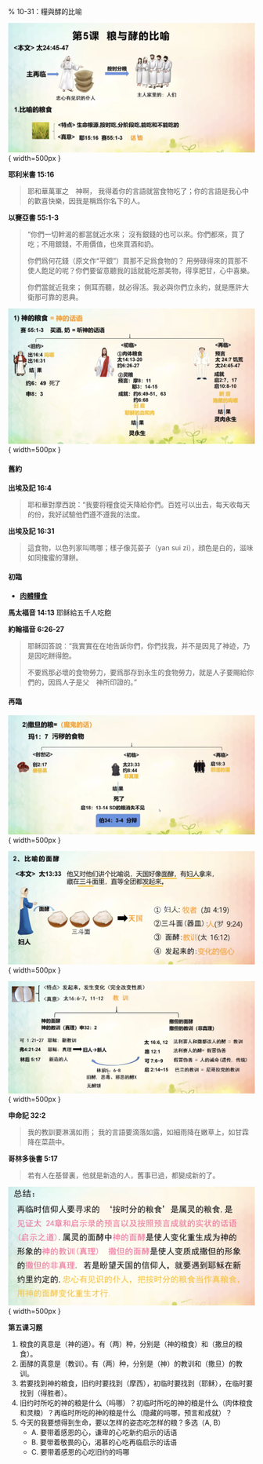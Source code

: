 % 10-31：糧與酵的比喻

![比喻的糧食](../../../docs/WikiImage/image_2024-10-31-08-49-07.png){ width=500px }

__耶利米書 15:16__

> 耶和華萬軍之　神啊， 我得着你的言語就當食物吃了；你的言語是我心中的歡喜快樂，因我是稱爲你名下的人。

__以賽亞書 55:1-3__

> “你們一切幹渴的都當就近水來； 沒有銀錢的也可以來。你們都來，買了吃；不用銀錢，不用價值，也來買酒和奶。
>
> 你們爲何花錢（原文作“平銀”）買那不足爲食物的？ 用勞碌得來的買那不使人飽足的呢？你們要留意聽我的話就能吃那美物，得享肥甘，心中喜樂。
>
> 你們當就近我來； 側耳而聽，就必得活。我必與你們立永約，就是應許大衛那可靠的恩典。

![神的糧食](../../../docs/WikiImage/image_2024-10-31-09-27-00.png){ width=500px }

#### 舊約

__出埃及記 16:4__

> 耶和華對摩西說：“我要将糧食從天降給你們。百姓可以出去，每天收每天的份，我好試驗他們遵不遵我的法度。

__出埃及記 16:31__

> 這食物，以色列家叫嗎哪；樣子像芫荽子（yan sui zi），顔色是白的，滋味如同攙蜜的薄餅。

#### 初臨

- <b><u>肉體糧食</u></b>

__馬太福音 14:13__ 耶稣給五千人吃飽

__約翰福音 6:26-27__

> 耶稣回答說：“我實實在在地告訴你們，你們找我，并不是因見了神迹，乃是因吃餅得飽。
>
> 不要爲那必壞的食物勞力，要爲那存到永生的食物勞力，就是人子要賜給你們的，因爲人子是父　神所印證的。”

#### 再臨

![撒旦的糧](../../../docs/WikiImage/image_2024-11-01-08-48-04.png){ width=500px }

![比喻的面酵](../../../docs/WikiImage/image_2024-11-01-08-55-50.png){ width=500px }

![教訓分類](../../../docs/WikiImage/image_2024-11-01-09-20-03.png){ width=500px }

__申命記 32:2__

> 我的教訓要淋漓如雨； 我的言語要滴落如露，如細雨降在嫩草上，如甘霖降在菜蔬中。

__哥林多後書 5:17__

> 若有人在基督裏，他就是新造的人，舊事已過，都變成新的了。


![總結](../../../docs/WikiImage/image_2024-11-01-09-25-28.png){ width=500px }

__第五课习题__

1. 粮食的真意是（神的道）。有（两）种，分别是（神的粮食）和（撒旦的粮食）。
2. 面酵的真意是（教训）。有（两）种，分别是（神）的教训和（撒旦）的教训。
3. 若要找到神的粮食，旧约时要找到（摩西），初临时要找到（耶稣），在临时要找到（得胜者）。
4. 旧约时所吃的神的粮是什么（吗哪）？初临时所吃的神的粮是什么（肉体粮食和灵粮）？再临时所吃的神的粮是什么（隐藏的吗哪，预言和成就）？
5. 今天的我要想得到生命，要以怎样的姿态吃怎样的粮？多选（A, B）
    - A. 要带着感恩的心，谦卑的心吃新约启示的话语
    - B. 要带着敬畏的心，渴慕的心吃再临启示的话语
    - C. 要带着感恩的心吃旧约的吗哪
